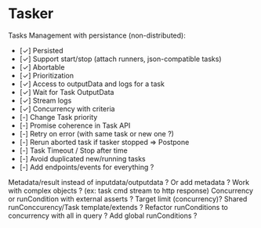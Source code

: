 # Tasker

Tasks Management with persistance (non-distributed):
- [✓] Persisted
- [✓] Support start/stop (attach runners, json-compatible tasks)
- [✓] Abortable
- [✓] Prioritization
- [✓] Access to outputData and logs for a task
- [✓] Wait for Task OutputData
- [✓] Stream logs
- [✓] Concurrency with criteria
- [-] Change Task priority
- [-] Promise coherence in Task API
- [-] Retry on error (with same task or new one ?)
- [-] Rerun aborted task if tasker stopped => Postpone
- [-] Task Timeout / Stop after time
- [-] Avoid duplicated new/running tasks
- [-] Add endpoints/events for everything ?

Metadata/result instead of inputdata/outputdata ? Or add metadata ?
Work with complex objects ? (ex: task cmd stream to http response)
Concurrency or runCondition with external asserts ?
Target limit (concurrency)?
Shared runConccurency/Task template/extends ?
Refactor runConditions to concurrency with all in query ?
Add global runConditions ?
